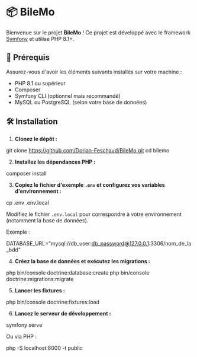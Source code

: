 # 📦 BileMo

Bienvenue sur le projet **BileMo** ! Ce projet est développé avec le framework [Symfony](https://symfony.com/) et utilise PHP 8.1+.

## 🚀 Prérequis

Assurez-vous d'avoir les éléments suivants installés sur votre machine :

- PHP 8.1 ou supérieur
- Composer
- Symfony CLI (optionnel mais recommandé)
- MySQL ou PostgreSQL (selon votre base de données)

## 🛠️ Installation

1. **Clonez le dépôt :**

git clone https://github.com/Dorian-Feschaud/BileMo.git
cd bilemo


2. **Installez les dépendances PHP :**

composer install

3. **Copiez le fichier d'exemple `.env` et configurez vos variables d'environnement :**

cp .env .env.local

Modifiez le fichier `.env.local` pour correspondre à votre environnement (notamment la base de données).

Exemple :

DATABASE_URL="mysql://db_user:db_password@127.0.0.1:3306/nom_de_la_bdd"

4. **Créez la base de données et exécutez les migrations :**

php bin/console doctrine:database:create
php bin/console doctrine:migrations:migrate

5. **Lancer les fixtures :**

php bin/console doctrine:fixtures:load

6. **Lancez le serveur de développement :**

symfony serve

Ou via PHP :

php -S localhost:8000 -t public
